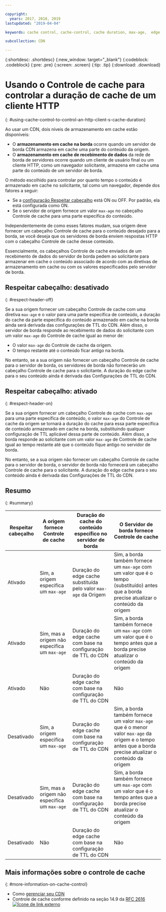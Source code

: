 ```yaml
---

copyright:
  years: 2017, 2018, 2019
lastupdated: "2019-04-04"

keywords: cache control, cache-control, cache duration, max-age,  edge server, edge-level, respect header, HTTP client

subcollection: CDN

---
```


{:shortdesc: .shortdesc}
{:new_window: target="_blank"}
{:codeblock: .codeblock}
{:pre: .pre}
{:screen: .screen}
{:tip: .tip}
{:download: .download}

# Usando o Controle de cache para controlar a duração de cache de um cliente HTTP
{: #using-cache-control-to-control-an-http-client-s-cache-duration}

Ao usar um CDN, dois níveis de armazenamento em cache estão disponíveis:

  * O **armazenamento em cache na borda** ocorre quando um servidor de borda CDN armazena em cache uma parte do conteúdo da origem.
  * O **armazenamento em cache de recebimento de dados** da rede de borda de servidores ocorre quando um cliente de usuário final ou um cliente HTTP, como um navegador solicitante, armazena em cache uma parte do conteúdo de um servidor de borda.

O método escolhido para controlar por quanto tempo o conteúdo é armazenado em cache no solicitante, tal como um navegador, depende dos fatores a seguir:

  * Se a [configuração Respeitar cabeçalho](/docs/infrastructure/CDN?topic=CDN-manage-your-cdn#updating-cdn-configuration-details) está ON ou OFF. Por padrão, ela está configurada como ON.
  * Se o servidor de origem fornece um valor `max-age` no cabeçalho Controle de cache para uma parte específica do conteúdo. 

Independentemente de como esses fatores mudam, sua origem deve fornecer um cabeçalho Controle de cache para o conteúdo desejado para a borda, se você deseja que os servidores de borda enviem respostas HTTP com o cabeçalho Controle de cache desse conteúdo.

Essencialmente, os cabeçalhos Controle de cache enviados de um recebimento de dados do servidor de borda pedem ao solicitante para armazenar em cache o conteúdo associado de acordo com as diretivas de armazenamento em cache ou com os valores especificados pelo servidor de borda.

## Respeitar cabeçalho: desativado
{: #respect-header-off}

Se a sua origem fornecer um cabeçalho Controle de cache com uma diretiva `max-age` e o valor para uma parte específica de conteúdo, a duração do cache da parte específica do conteúdo armazenado em cache na borda ainda será derivada das configurações de TTL do CDN. Além disso, o servidor de borda responde ao recebimento de dados do solicitante com um valor `max-age` do Controle de cache igual ao menor de:
  * O valor `max-age` do Controle de cache da origem.
  * O tempo restante até o conteúdo ficar antigo na borda.

No entanto, se a sua origem não fornecer um cabeçalho Controle de cache para o servidor de borda, os servidores de borda não fornecerão um cabeçalho Controle de cache para o solicitante. A duração do edge cache para o seu conteúdo ainda é derivada das Configurações de TTL do CDN.

## Respeitar cabeçalho: ativado
{: #respect-header-on}

Se a sua origem fornecer um cabeçalho Controle de cache com `max-age` para uma parte específica de conteúdo, o valor `max-age` do Controle de cache da origem se tornará a duração do cache para essa parte específica de conteúdo armazenado em cache na borda, substituindo qualquer configuração de TTL aplicável dessa parte de conteúdo. Além disso, a borda responde ao solicitante com um valor `max-age` de Controle de cache igual ao tempo restante até que o conteúdo fique antigo no servidor de borda.

No entanto, se a sua origem não fornecer um cabeçalho Controle de cache para o servidor de borda, o servidor de borda não fornecerá um cabeçalho Controle de cache para o solicitante. A duração do edge cache para o seu conteúdo ainda é derivada das Configurações de TTL do CDN.

## Resumo
{: #summary}

|Respeitar cabeçalho|A origem fornece Controle de cache|Duração do cache do conteúdo específico no servidor de borda|O Servidor de borda fornece Controle de cache|
|---|---|---|---|
|Ativado|Sim, a origem especifica um `max-age`|Duração do edge cache substituída pelo valor `max-age` da Origem|Sim, a borda também fornece um `max-age` com um valor que é o tempo (substituído) antes que a borda precise atualizar o conteúdo da origem|
|Ativado|Sim, mas a origem não especifica um `max-age`|Duração do edge cache com base na configuração de TTL do CDN|Sim, a borda também fornece um `max-age` com um valor que é o tempo antes que a borda precise atualizar o conteúdo da origem|
|Ativado|Não|Duração do edge cache com base na configuração de TTL do CDN|Não|
|Desativado|Sim, a origem especifica um `max-age`|Duração do edge cache com base na configuração de TTL do CDN|Sim, a borda também fornece um valor `max-age` que é o menor valor `max-age` da origem e o tempo antes que a borda precise atualizar o conteúdo da origem|
|Desativado|Sim, mas a origem não especifica um `max-age`|Duração do edge cache com base na configuração de TTL do CDN|Sim, a borda também fornece um `max-age` com um valor que é o tempo antes que a borda precise atualizar o conteúdo da origem|
|Desativado|Não|Duração do edge cache com base na configuração de TTL do CDN|Não|

## Mais informações sobre o controle de cache
{: #more-information-on-cache-control}

* Como [gerenciar seu CDN](/docs/infrastructure/CDN?topic=CDN-manage-your-cdn)
* Controle de cache conforme definido na seção 14.9 da [RFC 2616 ![Ícone de link externo](../../icons/launch-glyph.svg "Ícone de link externo")](https://www.ietf.org/rfc/rfc2616.txt)
